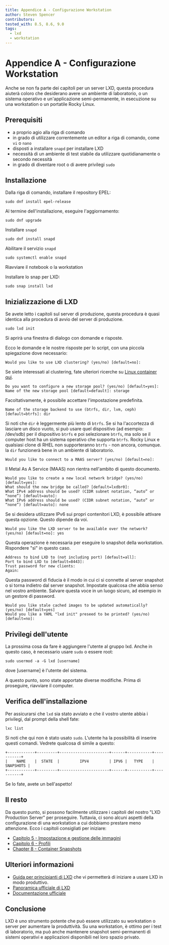 ```yaml
---
title: Appendice A - Configurazione Workstation
author: Steven Spencer
contributors:
tested_with: 8.5, 8.6, 9.0
tags:
  - lxd
  - workstation
---
```


# Appendice A - Configurazione Workstation

Anche se non fa parte dei capitoli per un server LXD, questa procedura aiuterà coloro che desiderano avere un ambiente di laboratorio, o un sistema operativo e un'applicazione semi-permanente, in esecuzione su una workstation o un portatile Rocky Linux.

## Prerequisiti

* a proprio agio alla riga di comando
* in grado di utilizzare correntemente un editor a riga di comando, come `vi` o `nano`
* disposti a installare `snapd` per installare LXD
* necessità di un ambiente di test stabile da utilizzare quotidianamente o secondo necessità
* in grado di diventare root o di avere privilegi `sudo`

## Installazione

Dalla riga di comando, installare il repository EPEL:

```
sudo dnf install epel-release 
```

Al termine dell'installazione, eseguire l'aggiornamento:

```
sudo dnf upgrade
```

Installare `snapd`

```
sudo dnf install snapd 
```

Abilitare il servizio `snapd`

```
sudo systemctl enable snapd
```

Riavviare il notebook o la workstation

Installare lo snap per LXD:

```
sudo snap install lxd
```

## Inizializzazione di LXD

Se avete letto i capitoli sul server di produzione, questa procedura è quasi identica alla procedura di avvio del server di produzione.

```
sudo lxd init
```

Si aprirà una finestra di dialogo con domande e risposte.

Ecco le domande e le nostre risposte per lo script, con una piccola spiegazione dove necessario:

```
Would you like to use LXD clustering? (yes/no) [default=no]:
```

Se siete interessati al clustering, fate ulteriori ricerche su [Linux container qui](https://linuxcontainers.org/lxd/docs/master/clustering/).

```
Do you want to configure a new storage pool? (yes/no) [default=yes]:
Name of the new storage pool [default=default]: storage
```

Facoltativamente, è possibile accettare l'impostazione predefinita.

```
Name of the storage backend to use (btrfs, dir, lvm, ceph) [default=btrfs]: dir
```

Si noti che `dir` è leggermente più lento di `btrfs`. Se si ha l'accortezza di lasciare un disco vuoto, si può usare quel dispositivo (ad esempio: /dev/sdb) per il dispositivo `btrfs` e poi selezionare `btrfs`, ma solo se il computer host ha un sistema operativo che supporta `btrfs`. Rocky Linux e qualsiasi clone di RHEL non supporteranno `btrfs` - non ancora, comunque. la `dir` funzionerà bene in un ambiente di laboratorio.

```
Would you like to connect to a MAAS server? (yes/no) [default=no]:
```

Il Metal As A Service (MAAS) non rientra nell'ambito di questo documento.

```
Would you like to create a new local network bridge? (yes/no) [default=yes]:
What should the new bridge be called? [default=lxdbr0]: 
What IPv4 address should be used? (CIDR subnet notation, “auto” or “none”) [default=auto]:
What IPv6 address should be used? (CIDR subnet notation, “auto” or “none”) [default=auto]: none
```

Se si desidera utilizzare IPv6 sui propri contenitori LXD, è possibile attivare questa opzione. Questo dipende da voi.

```
Would you like the LXD server to be available over the network? (yes/no) [default=no]: yes
```

Questa operazione è necessaria per eseguire lo snapshot della workstation. Rispondere "sì" in questo caso.

```
Address to bind LXD to (not including port) [default=all]:
Port to bind LXD to [default=8443]:
Trust password for new clients:
Again:
```

Questa password di fiducia è il modo in cui ci si connette al server snapshot o si torna indietro dal server snapshot. Impostate qualcosa che abbia senso nel vostro ambiente. Salvare questa voce in un luogo sicuro, ad esempio in un gestore di password.

```
Would you like stale cached images to be updated automatically? (yes/no) [default=yes]
Would you like a YAML "lxd init" preseed to be printed? (yes/no) [default=no]:
```

## Privilegi dell'utente

La prossima cosa da fare è aggiungere l'utente al gruppo lxd. Anche in questo caso, è necessario usare `sudo` o essere root:

```
sudo usermod -a -G lxd [username]
```

dove [username] è l'utente del sistema.

A questo punto, sono state apportate diverse modifiche. Prima di proseguire, riavviare il computer.

## Verifica dell'installazione

Per assicurarsi che `lxd` sia stato avviato e che il vostro utente abbia i privilegi, dal prompt della shell fate:

```
lxc list
```

Si noti che qui non è stato usato `sudo`. L'utente ha la possibilità di inserire questi comandi. Vedrete qualcosa di simile a questo:

```
+------------+---------+----------------------+------+-----------+-----------+
|    NAME    |  STATE  |         IPV4         | IPV6 |   TYPE    | SNAPSHOTS |
+------------+---------+----------------------+------+-----------+-----------+
```

Se lo fate, avete un bell'aspetto!

## Il resto

Da questo punto, si possono facilmente utilizzare i capitoli del nostro "LXD Production Server" per proseguire. Tuttavia, ci sono alcuni aspetti della configurazione di una workstation a cui dobbiamo prestare meno attenzione. Ecco i capitoli consigliati per iniziare:

* [Capitolo 5 - Impostazione e gestione delle immagini](05-lxd_images.md)
* [Capitolo 6 - Profili](06-profiles.md)
* [Chapter 8 - Container Snapshots](08-snapshots.md)

## Ulteriori informazioni

* [Guida per principianti di LXD](../../guides/containers/lxd_web_servers.md) che vi permetterà di iniziare a usare LXD in modo produttivo.
* [Panoramica ufficiale di LXD](https://linuxcontainers.org/lxd/introduction/)
* [Documentazione ufficiale](https://linuxcontainers.org/lxd/docs/master/)

## Conclusione

LXD è uno strumento potente che può essere utilizzato su workstation o server per aumentare la produttività. Su una workstation, è ottimo per i test di laboratorio, ma può anche mantenere snapshot semi-permanenti di sistemi operativi e applicazioni disponibili nel loro spazio privato. 
